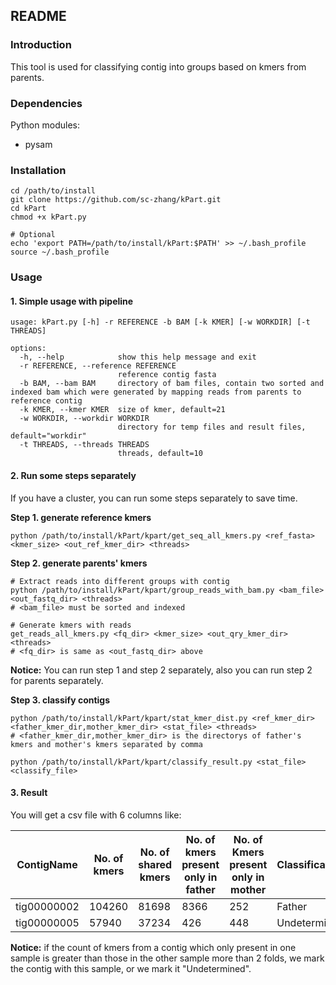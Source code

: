 ## README

### Introduction

This tool is used for classifying contig into groups based on kmers from parents.

### Dependencies

Python modules:

- pysam

### Installation

``` shell
cd /path/to/install
git clone https://github.com/sc-zhang/kPart.git
cd kPart
chmod +x kPart.py

# Optional
echo 'export PATH=/path/to/install/kPart:$PATH' >> ~/.bash_profile
source ~/.bash_profile
```

### Usage

#### 1. Simple usage with pipeline

```shell
usage: kPart.py [-h] -r REFERENCE -b BAM [-k KMER] [-w WORKDIR] [-t THREADS]

options:
  -h, --help            show this help message and exit
  -r REFERENCE, --reference REFERENCE
                        reference contig fasta
  -b BAM, --bam BAM     directory of bam files, contain two sorted and indexed bam which were generated by mapping reads from parents to reference contig
  -k KMER, --kmer KMER  size of kmer, default=21
  -w WORKDIR, --workdir WORKDIR
                        directory for temp files and result files, default="workdir"
  -t THREADS, --threads THREADS
                        threads, default=10
```

#### 2. Run some steps separately

If you have a cluster, you can run some steps separately to save time.

**Step 1. generate reference kmers**

```shell
python /path/to/install/kPart/kpart/get_seq_all_kmers.py <ref_fasta> <kmer_size> <out_ref_kmer_dir> <threads>
```

**Step 2. generate parents' kmers**

```shell
# Extract reads into different groups with contig
python /path/to/install/kPart/kpart/group_reads_with_bam.py <bam_file> <out_fastq_dir> <threads>
# <bam_file> must be sorted and indexed

# Generate kmers with reads
get_reads_all_kmers.py <fq_dir> <kmer_size> <out_qry_kmer_dir> <threads>
# <fq_dir> is same as <out_fastq_dir> above
```

**Notice:** You can run step 1 and step 2 separately, also you can run step 2 for parents separately.

**Step 3. classify contigs**

```shell
python /path/to/install/kPart/kpart/stat_kmer_dist.py <ref_kmer_dir> <father_kmer_dir,mother_kmer_dir> <stat_file> <threads>
# <father_kmer_dir,mother_kmer_dir> is the directorys of father's kmers and mother's kmers separated by comma

python /path/to/install/kPart/kpart/classify_result.py <stat_file> <classify_file>
```

#### 3. Result

You will get a csv file with 6 columns like:

| ContigName  | No. of kmers | No. of shared kmers | No. of kmers present only in father | No. of Kmers present only in mother | Classification |
|-------------|--------------|---------------------|-------------------------------------|-------------------------------------|----------------|
| tig00000002 | 104260       | 81698               | 8366                                | 252                                 | Father         |
| tig00000005 | 57940        | 37234               | 426                                 | 448                                 | Undetermined   |

**Notice:** if the count of kmers from a contig which only present in one sample is greater than those in the other
sample more than 2 folds, we mark the contig with this sample, or we mark it "Undetermined".


